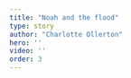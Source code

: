 ```yaml
---
title: "Noah and the flood"
type: story
author: "Charlotte Ollerton"
hero: ''
video: ''
order: 3
---
```

